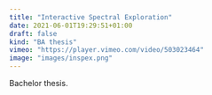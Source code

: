 ```yaml
---
title: "Interactive Spectral Exploration"
date: 2021-06-01T19:29:51+01:00
draft: false
kind: "BA thesis"
vimeo: "https://player.vimeo.com/video/503023464"
image: "images/inspex.png"
---
```


Bachelor thesis.